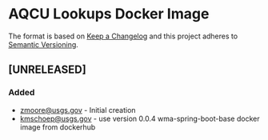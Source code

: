 # AQCU Lookups Docker Image

The format is based on [Keep a Changelog](http://keepachangelog.com/)
and this project adheres to [Semantic Versioning](http://semver.org/).

## [UNRELEASED]
### Added
- zmoore@usgs.gov - Initial creation
- kmschoep@usgs.gov - use version 0.0.4 wma-spring-boot-base docker image from dockerhub
